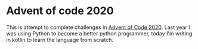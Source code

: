 Advent of code 2020
===================

This is attempt to complete challenges in [Advent of Code 2020](https://adventofcode.com/).
Last year I was using Python to become a better python programmer,
today I'm writing in kotlin to learn the language from scratch.
